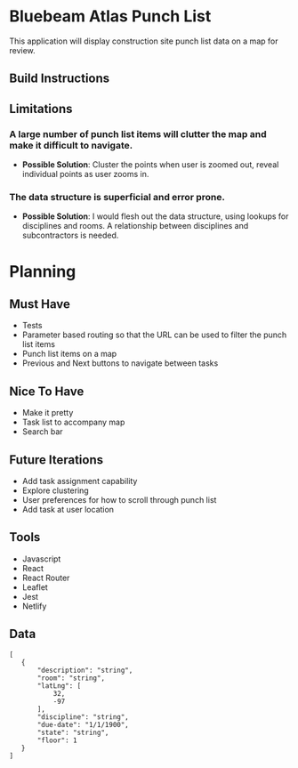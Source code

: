 # Bluebeam Atlas Punch List

This application will display construction site punch list data on a map for review.

## Build Instructions


## Limitations

### A large number of punch list items will clutter the map and make it difficult to navigate. 
 - __Possible Solution__: Cluster the points when user is zoomed out, reveal individual points as user zooms in. 

### The data structure is superficial and error prone.
 - __Possible Solution__: I would flesh out the data structure, using lookups for disciplines and rooms. A relationship between disciplines and subcontractors is needed.


# Planning

## Must Have
 - Tests
 - Parameter based routing so that the URL can be used to filter the punch list items
 - Punch list items on a map
 - Previous and Next buttons to navigate between tasks

## Nice To Have
 - Make it pretty
 - Task list to accompany map
 - Search bar

## Future Iterations
 - Add task assignment capability
 - Explore clustering
 - User preferences for how to scroll through punch list
 - Add task at user location

## Tools
 - Javascript
 - React
 - React Router
 - Leaflet
 - Jest
 - Netlify

## Data
 ``` 
 [
	{
		"description": "string",
		"room": "string",
		"latLng": [
			32,
			-97
		],
		"discipline": "string",
		"due-date": "1/1/1900",
		"state": "string",
		"floor": 1
	}
]
 ```